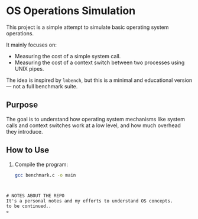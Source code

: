 # OS Operations Simulation

This project is a simple attempt to simulate basic operating system operations.

It mainly focuses on:
- Measuring the cost of a simple system call.
- Measuring the cost of a context switch between two processes using UNIX pipes.

The idea is inspired by `lmbench`, but this is a minimal and educational version — not a full benchmark suite.

## Purpose

The goal is to understand how operating system mechanisms like system calls and context switches work at a low level, and how much overhead they introduce.

## How to Use

1. Compile the program:
   ```bash 
   gcc benchmark.c -o main
```


# NOTES ABOUT THE REPO
It's a personal notes and my efforts to understand OS concepts.
to be continued..
ه
